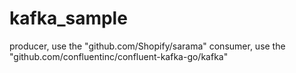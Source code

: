 # kafka_sample
producer, use the "github.com/Shopify/sarama"
consumer, use the "github.com/confluentinc/confluent-kafka-go/kafka"
